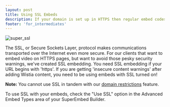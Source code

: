 ```yaml
---
layout: post
title: Using SSL Embeds
description: If your domain is set up in HTTPS then regular embed codes might trigger an error message. We provide an SSL option for your embeds to fit in nicely with your https domain.
footer: 'for_intermediates'
---
```


<div class="post_image intro_image"><img src="http://embed.wistia.com/deliveries/59c20ce08fee11f0be598ca713b6c0f49f1f2521.png" alt="super_ssl" /></div>

The SSL, or Secure Sockets Layer, protocol makes communications transported over the Internet even more secure.  For our clients that want to embed video on HTTPS pages, but want to avoid those pesky security warnings, we've created SSL embedding.  You need SSL embedding if your URL begins with 'https'. If you are getting 'insecure content warnings' after adding Wistia content, you need to be using embeds with SSL turned on!

**Note:** You cannot use SSL in tandem with our [domain restrictions](/domain-restrictions.html) feature.

To use SSL with your embeds, check the "Use SSL" option in the Advanced Embed Types area of your SuperEmbed Builder.


